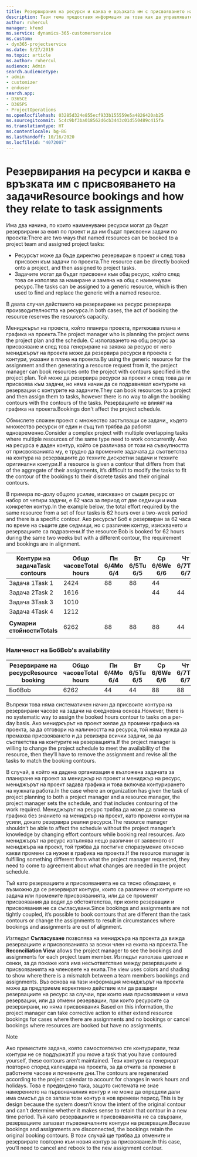 ```yaml
---
title: Резервирания на ресурси и каква е връзката им с присвояването на задачи
description: Тази тема предоставя информация за това как да управлявате наименувани ресурси, резервации на ресурси и присвоявания на задачи и каква е връзката помежду им.
author: ruhercul
manager: kfend
ms.service: dynamics-365-customerservice
ms.custom:
- dyn365-projectservice
ms.date: 9/27/2019
ms.topic: article
ms.author: ruhercul
audience: Admin
search.audienceType:
- admin
- customizer
- enduser
search.app:
- D365CE
- D365PS
- ProjectOperations
ms.openlocfilehash: 03285d324e855ecf933b155559e5a4826420ab25
ms.sourcegitcommit: 5c4c9bf3ba018562d6cb3443c01d550489c415fa
ms.translationtype: HT
ms.contentlocale: bg-BG
ms.lasthandoff: 10/16/2020
ms.locfileid: "4072007"
---
```

# <a name="resource-bookings-and-how-they-relate-to-task-assignments"></a><span data-ttu-id="efe5d-103">Резервирания на ресурси и каква е връзката им с присвояването на задачи</span><span class="sxs-lookup"><span data-stu-id="efe5d-103">Resource bookings and how they relate to task assignments</span></span>


<span data-ttu-id="efe5d-104">Има два начина, по които наименувани ресурси могат да бъдат резервирани за екип по проект и да им бъдат присвоени задачи по проекта:</span><span class="sxs-lookup"><span data-stu-id="efe5d-104">There are two ways that named resources can be booked to a project team and assigned project tasks:</span></span>

- <span data-ttu-id="efe5d-105">Ресурсът може да бъде директно резервиран в проект и след това присвоен към задачи по проекта.</span><span class="sxs-lookup"><span data-stu-id="efe5d-105">The resource can be directly booked onto a project, and then assigned to project tasks.</span></span>
- <span data-ttu-id="efe5d-106">Задачите могат да бъдат присвоени към общ ресурс, който след това се използва за намиране и замяна на общ с наименуван ресурс.</span><span class="sxs-lookup"><span data-stu-id="efe5d-106">The tasks can be assigned to a generic resource, which is then used to find and replace the generic with a named resource.</span></span> 

<span data-ttu-id="efe5d-107">В двата случая действието на резервиране на ресурс резервира производителността на ресурса.</span><span class="sxs-lookup"><span data-stu-id="efe5d-107">In both cases, the act of booking the resource reserves the resource’s capacity.</span></span>

<span data-ttu-id="efe5d-108">Мениджърът на проекта, който планира проекта, притежава плана и графика на проекта.</span><span class="sxs-lookup"><span data-stu-id="efe5d-108">The project manager who is planning the project owns the project plan and the schedule.</span></span> <span data-ttu-id="efe5d-109">С използването на общ ресурс за присвояване и след това генериране на заявка за ресурс от него мениджърът на проекта може да резервира ресурси в проекта с контури, указани в плана на проекта.</span><span class="sxs-lookup"><span data-stu-id="efe5d-109">By using the generic resource for the assignment and then generating a resource request from it, the project manager can book resources onto the project with contours specified in the project plan.</span></span> <span data-ttu-id="efe5d-110">Той може да резервира ресурси за проект и след това да ги присвоява към задачи, но няма начин да се подравняват контурите на резервации с контурите на задачите.</span><span class="sxs-lookup"><span data-stu-id="efe5d-110">They can book resources to a project and then assign them to tasks, however there is no way to align the booking contours with the contours of the tasks.</span></span> <span data-ttu-id="efe5d-111">Резервациите не влияят на графика на проекта.</span><span class="sxs-lookup"><span data-stu-id="efe5d-111">Bookings don't affect the project schedule.</span></span>

<span data-ttu-id="efe5d-112">Обмислете сложен проект с множество застъпващи се задачи,, където множество ресурси от един и същ тип трябва да работят едновременно.</span><span class="sxs-lookup"><span data-stu-id="efe5d-112">Consider a complex project with multiple overlapping tasks where multiple resources of the same type need to work concurrently.</span></span> <span data-ttu-id="efe5d-113">Ако на ресурса е даден контур, който се различава от този на съвкупността от присвояванията му, е трудно да промените задачата да съответства на контура на резервациите до техните дискретни задачи и техните оригинални контури.</span><span class="sxs-lookup"><span data-stu-id="efe5d-113">If a resource is given a contour that differs from that of the aggregate of their assignments, it’s difficult to modify the tasks to fit the contour of the bookings to their discrete tasks and their original contours.</span></span>

<span data-ttu-id="efe5d-114">В примера по-долу общото усилие, изисквано от същия ресурс от набор от четири задачи, е 62 часа за период от две седмици и има конкретен контур.</span><span class="sxs-lookup"><span data-stu-id="efe5d-114">In the example below, the total effort required by the same resource from a set of four tasks is 62 hours over a two-week period and there is a specific contour.</span></span> <span data-ttu-id="efe5d-115">Ако ресурсът Боб е резервиран за 62 часа по време на същите две седмици, но с различен контур, изискването и резервациите са подравнени.</span><span class="sxs-lookup"><span data-stu-id="efe5d-115">If the resource Bob is booked for 62 hours during the same two weeks but with a different contour, the requirement and bookings are in alignment.</span></span>

| <span data-ttu-id="efe5d-116">**Контури на задача**</span><span class="sxs-lookup"><span data-stu-id="efe5d-116">**Task contours**</span></span>    | <span data-ttu-id="efe5d-117">**Общо часове**</span><span class="sxs-lookup"><span data-stu-id="efe5d-117">**Total hours**</span></span> | <span data-ttu-id="efe5d-118">Пн 6/4</span><span class="sxs-lookup"><span data-stu-id="efe5d-118">Mo 6/4</span></span> | <span data-ttu-id="efe5d-119">Вт 6/5</span><span class="sxs-lookup"><span data-stu-id="efe5d-119">Tu 6/5</span></span> | <span data-ttu-id="efe5d-120">Ср 6/6</span><span class="sxs-lookup"><span data-stu-id="efe5d-120">We 6/6</span></span> | <span data-ttu-id="efe5d-121">Чт 6/7</span><span class="sxs-lookup"><span data-stu-id="efe5d-121">Th 6/7</span></span> | <span data-ttu-id="efe5d-122">Пт 6/8</span><span class="sxs-lookup"><span data-stu-id="efe5d-122">Fr 6/8</span></span> | <span data-ttu-id="efe5d-123">Сб 6/9</span><span class="sxs-lookup"><span data-stu-id="efe5d-123">Sa 6/9</span></span> | <span data-ttu-id="efe5d-124">Нд 6/10</span><span class="sxs-lookup"><span data-stu-id="efe5d-124">Su 6/10</span></span> | <span data-ttu-id="efe5d-125">Пн 6/11</span><span class="sxs-lookup"><span data-stu-id="efe5d-125">Mo 6/11</span></span> | <span data-ttu-id="efe5d-126">Вт 6/12</span><span class="sxs-lookup"><span data-stu-id="efe5d-126">Tu 6/12</span></span> | <span data-ttu-id="efe5d-127">Ср 6/13</span><span class="sxs-lookup"><span data-stu-id="efe5d-127">We 6/13</span></span> | <span data-ttu-id="efe5d-128">Чт 6/14</span><span class="sxs-lookup"><span data-stu-id="efe5d-128">Th 6/14</span></span> | <span data-ttu-id="efe5d-129">Пт 6/15</span><span class="sxs-lookup"><span data-stu-id="efe5d-129">Fr 6/15</span></span> |
|----------------------|-----------------|--------|--------|--------|--------|--------|--------|---------|---------|---------|---------|---------|---------|
| <span data-ttu-id="efe5d-130">Задача 1</span><span class="sxs-lookup"><span data-stu-id="efe5d-130">Task 1</span></span>               | <span data-ttu-id="efe5d-131">24</span><span class="sxs-lookup"><span data-stu-id="efe5d-131">24</span></span>              | <span data-ttu-id="efe5d-132">8</span><span class="sxs-lookup"><span data-stu-id="efe5d-132">8</span></span>      | <span data-ttu-id="efe5d-133">8</span><span class="sxs-lookup"><span data-stu-id="efe5d-133">8</span></span>      | <span data-ttu-id="efe5d-134">4</span><span class="sxs-lookup"><span data-stu-id="efe5d-134">4</span></span>      |        |        |        |         |         |         | <span data-ttu-id="efe5d-135">4</span><span class="sxs-lookup"><span data-stu-id="efe5d-135">4</span></span>       |         |         |
| <span data-ttu-id="efe5d-136">Задача 2</span><span class="sxs-lookup"><span data-stu-id="efe5d-136">Task 2</span></span>               | <span data-ttu-id="efe5d-137">16</span><span class="sxs-lookup"><span data-stu-id="efe5d-137">16</span></span>              |        |        | <span data-ttu-id="efe5d-138">4</span><span class="sxs-lookup"><span data-stu-id="efe5d-138">4</span></span>      | <span data-ttu-id="efe5d-139">4</span><span class="sxs-lookup"><span data-stu-id="efe5d-139">4</span></span>      |        |        |         | <span data-ttu-id="efe5d-140">8</span><span class="sxs-lookup"><span data-stu-id="efe5d-140">8</span></span>       |         |         |         |         |
| <span data-ttu-id="efe5d-141">Задача 3</span><span class="sxs-lookup"><span data-stu-id="efe5d-141">Task 3</span></span>               | <span data-ttu-id="efe5d-142">10</span><span class="sxs-lookup"><span data-stu-id="efe5d-142">10</span></span>              |        |        |        |        | <span data-ttu-id="efe5d-143">4</span><span class="sxs-lookup"><span data-stu-id="efe5d-143">4</span></span>      |        |         |         | <span data-ttu-id="efe5d-144">4</span><span class="sxs-lookup"><span data-stu-id="efe5d-144">4</span></span>       |         | <span data-ttu-id="efe5d-145">2</span><span class="sxs-lookup"><span data-stu-id="efe5d-145">2</span></span>       |         |
| <span data-ttu-id="efe5d-146">Задача 4</span><span class="sxs-lookup"><span data-stu-id="efe5d-146">Task 4</span></span>               | <span data-ttu-id="efe5d-147">12</span><span class="sxs-lookup"><span data-stu-id="efe5d-147">12</span></span>              |        |        |        |        |        |        |         |         |         | <span data-ttu-id="efe5d-148">4</span><span class="sxs-lookup"><span data-stu-id="efe5d-148">4</span></span>       |         | <span data-ttu-id="efe5d-149">8</span><span class="sxs-lookup"><span data-stu-id="efe5d-149">8</span></span>       |
|                      |                 |        |        |        |        |        |        |         |         |         |         |         |         |
| <span data-ttu-id="efe5d-150">**Сумарни стойности**</span><span class="sxs-lookup"><span data-stu-id="efe5d-150">**Totals**</span></span>           | <span data-ttu-id="efe5d-151">62</span><span class="sxs-lookup"><span data-stu-id="efe5d-151">62</span></span>              | <span data-ttu-id="efe5d-152">8</span><span class="sxs-lookup"><span data-stu-id="efe5d-152">8</span></span>      | <span data-ttu-id="efe5d-153">8</span><span class="sxs-lookup"><span data-stu-id="efe5d-153">8</span></span>      | <span data-ttu-id="efe5d-154">8</span><span class="sxs-lookup"><span data-stu-id="efe5d-154">8</span></span>      | <span data-ttu-id="efe5d-155">4</span><span class="sxs-lookup"><span data-stu-id="efe5d-155">4</span></span>      | <span data-ttu-id="efe5d-156">4</span><span class="sxs-lookup"><span data-stu-id="efe5d-156">4</span></span>      |        |         | <span data-ttu-id="efe5d-157">8</span><span class="sxs-lookup"><span data-stu-id="efe5d-157">8</span></span>       | <span data-ttu-id="efe5d-158">4</span><span class="sxs-lookup"><span data-stu-id="efe5d-158">4</span></span>       | <span data-ttu-id="efe5d-159">8</span><span class="sxs-lookup"><span data-stu-id="efe5d-159">8</span></span>       | <span data-ttu-id="efe5d-160">2</span><span class="sxs-lookup"><span data-stu-id="efe5d-160">2</span></span>       | <span data-ttu-id="efe5d-161">8</span><span class="sxs-lookup"><span data-stu-id="efe5d-161">8</span></span>       |
|                      |                 |        |        |        |        |        |        |         |         |         |         |

### <a name="bobs-availability"></a><span data-ttu-id="efe5d-162">Наличност на Боб</span><span class="sxs-lookup"><span data-stu-id="efe5d-162">Bob's availability</span></span>
| <span data-ttu-id="efe5d-163">**Резервиране на ресурс**</span><span class="sxs-lookup"><span data-stu-id="efe5d-163">**Resource   booking**</span></span> | <span data-ttu-id="efe5d-164">**Общо часове**</span><span class="sxs-lookup"><span data-stu-id="efe5d-164">**Total hours**</span></span> | <span data-ttu-id="efe5d-165">Пн 6/4</span><span class="sxs-lookup"><span data-stu-id="efe5d-165">Mo 6/4</span></span> | <span data-ttu-id="efe5d-166">Вт 6/5</span><span class="sxs-lookup"><span data-stu-id="efe5d-166">Tu 6/5</span></span> | <span data-ttu-id="efe5d-167">Ср 6/6</span><span class="sxs-lookup"><span data-stu-id="efe5d-167">We 6/6</span></span> | <span data-ttu-id="efe5d-168">Чт 6/7</span><span class="sxs-lookup"><span data-stu-id="efe5d-168">Th 6/7</span></span> | <span data-ttu-id="efe5d-169">Пт 6/8</span><span class="sxs-lookup"><span data-stu-id="efe5d-169">Fr 6/8</span></span> | <span data-ttu-id="efe5d-170">Сб 6/9</span><span class="sxs-lookup"><span data-stu-id="efe5d-170">Sa 6/9</span></span> | <span data-ttu-id="efe5d-171">Нд 6/10</span><span class="sxs-lookup"><span data-stu-id="efe5d-171">Su 6/10</span></span> | <span data-ttu-id="efe5d-172">Пн 6/11</span><span class="sxs-lookup"><span data-stu-id="efe5d-172">Mo 6/11</span></span> | <span data-ttu-id="efe5d-173">Вт 6/12</span><span class="sxs-lookup"><span data-stu-id="efe5d-173">Tu 6/12</span></span> | <span data-ttu-id="efe5d-174">Ср 6/13</span><span class="sxs-lookup"><span data-stu-id="efe5d-174">We 6/13</span></span> | <span data-ttu-id="efe5d-175">Чт 6/14</span><span class="sxs-lookup"><span data-stu-id="efe5d-175">Th 6/14</span></span> | <span data-ttu-id="efe5d-176">Пт 6/15</span><span class="sxs-lookup"><span data-stu-id="efe5d-176">Fr 6/15</span></span> |
|------------------------|-----------------|--------|--------|--------|--------|--------|--------|---------|---------|---------|---------|---------|---------|
| <span data-ttu-id="efe5d-177">Боб</span><span class="sxs-lookup"><span data-stu-id="efe5d-177">Bob</span></span>                    | <span data-ttu-id="efe5d-178">62</span><span class="sxs-lookup"><span data-stu-id="efe5d-178">62</span></span>              | <span data-ttu-id="efe5d-179">4</span><span class="sxs-lookup"><span data-stu-id="efe5d-179">4</span></span>      | <span data-ttu-id="efe5d-180">4</span><span class="sxs-lookup"><span data-stu-id="efe5d-180">4</span></span>      | <span data-ttu-id="efe5d-181">8</span><span class="sxs-lookup"><span data-stu-id="efe5d-181">8</span></span>      | <span data-ttu-id="efe5d-182">8</span><span class="sxs-lookup"><span data-stu-id="efe5d-182">8</span></span>      | <span data-ttu-id="efe5d-183">8</span><span class="sxs-lookup"><span data-stu-id="efe5d-183">8</span></span>      |        |         | <span data-ttu-id="efe5d-184">4</span><span class="sxs-lookup"><span data-stu-id="efe5d-184">4</span></span>       | <span data-ttu-id="efe5d-185">4</span><span class="sxs-lookup"><span data-stu-id="efe5d-185">4</span></span>       | <span data-ttu-id="efe5d-186">8</span><span class="sxs-lookup"><span data-stu-id="efe5d-186">8</span></span>       | <span data-ttu-id="efe5d-187">8</span><span class="sxs-lookup"><span data-stu-id="efe5d-187">8</span></span>       | <span data-ttu-id="efe5d-188">6</span><span class="sxs-lookup"><span data-stu-id="efe5d-188">6</span></span>       |

<span data-ttu-id="efe5d-189">Въпреки това няма систематичен начин да присвоите контура на резервирани часове на задачи на ежедневна основа.</span><span class="sxs-lookup"><span data-stu-id="efe5d-189">However, there is no systematic way to assign the booked hours contour to tasks on a per-day basis.</span></span> <span data-ttu-id="efe5d-190">Ако мениджърът на проект желае да промени графика на проекта, за да отговори на наличността на ресурса, той няма нужда да премахва присвояването и да ревизира всички задачи, за да съответства на контурите на резервацията.</span><span class="sxs-lookup"><span data-stu-id="efe5d-190">If the project manager is willing to change the project schedule to meet the availability of the resource, then they’ll have to remove the assignment and revise all the tasks to match the booking contours.</span></span>

<span data-ttu-id="efe5d-191">В случай, в който на дадена организация е възложена задачата за планиране на проект за мениджър на проект и мениджър на ресурс, мениджърът на проект задава графика и това включва контурирането на нужната работа.</span><span class="sxs-lookup"><span data-stu-id="efe5d-191">In the case where an organization has given the task of project planning to both a project manager and a resource manager, the project manager sets the schedule, and that includes contouring of the work required.</span></span> <span data-ttu-id="efe5d-192">Мениджърът на ресурс трябва да може да влияе на графика без знанието на мениджър на проект, като промени контури на усили, докато резервира реални ресурси.</span><span class="sxs-lookup"><span data-stu-id="efe5d-192">The resource manager shouldn’t be able to affect the schedule without the project manager’s knowledge by changing effort contours while booking real resources.</span></span> <span data-ttu-id="efe5d-193">Ако мениджърът на ресурс изпълнява нещо различни от заявеното от мениджъра на проект, той трябва да постигне споразумение относно какви промени са нужни в графика на проекта.</span><span class="sxs-lookup"><span data-stu-id="efe5d-193">If the resource manager is fulfilling something different from what the project manager requested, they need to come to agreement about what changes are needed in the project schedule.</span></span>

<span data-ttu-id="efe5d-194">Тъй като резервациите и присвояванията не са тясно обвързани, е възможно да се резервират контури, които са различни от контурите на задача или промените присвояванията, или да се променят присвоявания да водят до обстоятелства, при които резервации и присвоявания не са съгласувани.</span><span class="sxs-lookup"><span data-stu-id="efe5d-194">Since bookings and assignments are not tightly coupled, it’s possible to book contours that are different than the task contours or change the assignments to result in circumstances where bookings and assignments are out of alignment.</span></span>

<span data-ttu-id="efe5d-195">Изгледът **Съгласуване** позволява на мениджъра на проекта да вижда резервациите и присвояванията за всеки член на екипа на проекта.</span><span class="sxs-lookup"><span data-stu-id="efe5d-195">The **Reconciliation View** allows the project manager to see the bookings and assignments for each project team member.</span></span> <span data-ttu-id="efe5d-196">Изгледът използва цветове и сенки, за да покаже кога има несъответствие между резервациите и присвояванията на членовете на екипа.</span><span class="sxs-lookup"><span data-stu-id="efe5d-196">The view uses colors and shading to show where there is a mismatch between a team members bookings and assignments.</span></span> <span data-ttu-id="efe5d-197">Въз основа на тази информация мениджърът на проекта може да предприеме корективно действие или да разшири резервациите на ресурс за случаи, при които има присвоявания и няма резервации, или да отмени резервации, при които ресурсите са резервирани, но няма присвоявания.</span><span class="sxs-lookup"><span data-stu-id="efe5d-197">Based on this information, the project manager can take corrective action to either extend resource bookings for cases where there are assignments and no bookings or cancel bookings where resources are booked but have no assignments.</span></span>

> [!NOTE]
> <span data-ttu-id="efe5d-198">Ако преместите задача, която самостоятелно сте контурирали, тези контури не се поддържат.</span><span class="sxs-lookup"><span data-stu-id="efe5d-198">If you move a task that you have contoured yourself, these contours aren’t maintained.</span></span> <span data-ttu-id="efe5d-199">Тези контури са генерират повторно според календара на проекта, за да отчита за промени в работните часове и почивните дни.</span><span class="sxs-lookup"><span data-stu-id="efe5d-199">The contours are regenerated according to the project calendar to account for changes in work hours and holidays.</span></span> <span data-ttu-id="efe5d-200">Това е предвидено така, защото системата не знае намерението на първоначалния контур и не може да определи дали има смисъл да се запази този контур в нов времеви период.</span><span class="sxs-lookup"><span data-stu-id="efe5d-200">This is by design because the system doesn’t know the intent of the original contour and can’t determine whether it makes sense to retain that contour in a new time period.</span></span> <span data-ttu-id="efe5d-201">Тъй като резервациите и присвояванията не са свързани, резервациите запазват първоначалните контури на резервация.</span><span class="sxs-lookup"><span data-stu-id="efe5d-201">Because bookings and assignments are disconnected, the bookings retain the original booking contours.</span></span> <span data-ttu-id="efe5d-202">В този случай ще трябва да отмените и резервирате повторно към новия контур за присвояване.</span><span class="sxs-lookup"><span data-stu-id="efe5d-202">In this case, you’ll need to cancel and rebook to the new assignment contour.</span></span>


